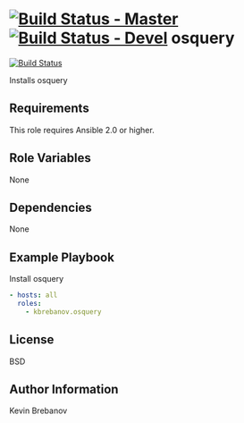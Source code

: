 [![Build Status - Master](https://travis-ci.org/juju4/ansible-osquery.svg?branch=master)](https://travis-ci.org/juju4/ansible-osquery)
[![Build Status - Devel](https://travis-ci.org/juju4/ansible-osquery.svg?branch=devel)](https://travis-ci.org/juju4/ansible-osquery/branches)
osquery
=======

[![Build Status](https://travis-ci.org/kbrebanov/ansible-osquery.svg?branch=master)](https://travis-ci.org/kbrebanov/ansible-osquery)

Installs osquery

Requirements
------------

This role requires Ansible 2.0 or higher.

Role Variables
--------------

None

Dependencies
------------

None

Example Playbook
----------------

Install osquery
```yaml
- hosts: all
  roles:
    - kbrebanov.osquery
```

License
-------

BSD

Author Information
------------------

Kevin Brebanov
